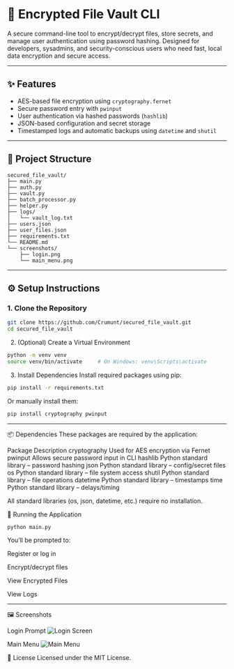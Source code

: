 # 🔐 Encrypted File Vault CLI

A secure command-line tool to encrypt/decrypt files, store secrets, and manage user authentication using password hashing. Designed for developers, sysadmins, and security-conscious users who need fast, local data encryption and secure access.

---

## ✨ Features

- AES-based file encryption using `cryptography.fernet`
- Secure password entry with `pwinput`
- User authentication via hashed passwords (`hashlib`)
- JSON-based configuration and secret storage
- Timestamped logs and automatic backups using `datetime` and `shutil`

---

## 📁 Project Structure

```
secured_file_vault/
├── main.py
├── auth.py
├── vault.py
├── batch_processor.py
├── helper.py
├── logs/
│   └── vault_log.txt
├── users.json
├── user_files.json
├── requirements.txt
└── README.md
└── screenshots/
    ├── login.png
    └── main_menu.png
```


---

## ⚙️ Setup Instructions

### 1. Clone the Repository

```bash
git clone https://github.com/Crumunt/secured_file_vault.git
cd secured_file_vault
```
2. (Optional) Create a Virtual Environment
```bash
python -m venv venv
source venv/bin/activate     # On Windows: venv\Scripts\activate
```
3. Install Dependencies
Install required packages using pip:
```bash
pip install -r requirements.txt
```
Or manually install them:
```bash
pip install cryptography pwinput
```

---

📦 Dependencies
These packages are required by the application:

Package	Description
cryptography	Used for AES encryption via Fernet
pwinput	Allows secure password input in CLI
hashlib	Python standard library – password hashing
json	Python standard library – config/secret files
os	Python standard library – file system access
shutil	Python standard library – file operations
datetime	Python standard library – timestamps
time	Python standard library – delays/timing

All standard libraries (os, json, datetime, etc.) require no installation.

🚀 Running the Application
```bash
python main.py
```

You’ll be prompted to:

Register or log in

Encrypt/decrypt files

View Encrypted Files

View Logs

---

🖼️ Screenshots

Login Prompt
![Login Screen](screenshots/login.png)

Main Menu
![Main Menu](screenshots/main_menu.png)

📄 License
Licensed under the MIT License.

